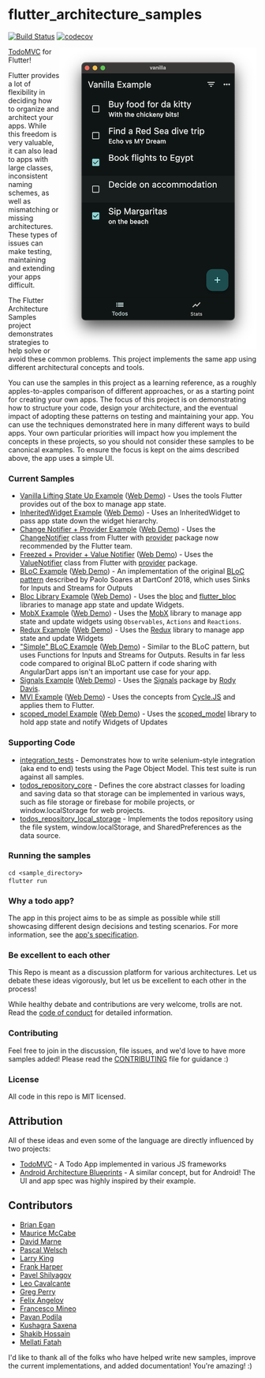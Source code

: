 # flutter_architecture_samples

[![Build Status](https://github.com/brianegan/flutter_architecture_samples/actions/workflows/analyze_test_build.yml/badge.svg?branch=main)](https://github.com/brianegan/flutter_architecture_samples/actions/workflows/analyze_test_build.ymll)
[![codecov](https://codecov.io/gh/brianegan/flutter_architecture_samples/branch/main/graph/badge.svg)](https://codecov.io/gh/brianegan/flutter_architecture_samples)

<img align="right" src="assets/todo-list.png" alt="List of Todos Screen">

[TodoMVC](http://todomvc.com) for Flutter!

Flutter provides a lot of flexibility in deciding how to organize and architect
your apps. While this freedom is very valuable, it can also lead to apps with
large classes, inconsistent naming schemes, as well as mismatching or missing
architectures. These types of issues can make testing, maintaining and extending
your apps difficult.

The Flutter Architecture Samples project demonstrates strategies to help solve
or avoid these common problems. This project implements the same app using
different architectural concepts and tools.

You can use the samples in this project as a learning reference, as a roughly
apples-to-apples comparison of different approaches, or as a starting point for
creating your own apps. The focus of this project is on demonstrating how to
structure your code, design your architecture, and the eventual impact of
adopting these patterns on testing and maintaining your app. You can use the
techniques demonstrated here in many different ways to build apps. Your own
particular priorities will impact how you implement the concepts in these
projects, so you should not consider these samples to be canonical examples. To
ensure the focus is kept on the aims described above, the app uses a simple UI.

### Current Samples

- [Vanilla Lifting State Up Example](vanilla) ([Web Demo](https://fas-vanilla.netlify.app)) - Uses the tools Flutter provides out of the box to manage app state.
- [InheritedWidget Example](inherited_widget) ([Web Demo](https://fas-inherited-widget.netlify.app)) - Uses an InheritedWidget to pass app state down the widget hierarchy.
- [Change Notifier + Provider Example](change_notifier_provider) ([Web Demo](https://fas-change-notifier-provider.netlify.app)) - Uses the [ChangeNotifier](https://api.flutter.dev/flutter/foundation/ChangeNotifier-class.html) class from Flutter with [provider](https://pub.dev/packages/provider) package now recommended by the Flutter team.
- [Freezed + Provider + Value Notifier](freezed_provider_value_notifier) ([Web Demo](https://fas-freezed-provider-value-notifier.netlify.app)) - Uses the [ValueNotifier](https://api.flutter.dev/flutter/foundation/ValueNotifier-class.html) class from Flutter with [provider](https://pub.dev/packages/provider) package.
- [BLoC Example](bloc_flutter) ([Web Demo](https://fas-bloc-flutter.netlify.app/)) - An implementation of the original [BLoC pattern](https://www.youtube.com/watch?v=PLHln7wHgPE&list=PLOU2XLYxmsIIJr3vjxggY7yGcGO7i9BK5&index=13) described by Paolo Soares at DartConf 2018, which uses Sinks for Inputs and Streams for Outputs
- [Bloc Library Example](bloc_library) ([Web Demo](https://fas-bloc-library.netlify.app)) - Uses the [bloc](https://pub.dartlang.org/packages/bloc) and [flutter_bloc](https://pub.dartlang.org/packages/flutter_bloc) libraries to manage app state and update Widgets.
- [MobX Example](mobx) ([Web Demo](https://fas-mobx.netlify.app)) - Uses the [MobX](https://pub.dev/packages/mobx) library to manage app state and update widgets using `Observables`, `Actions` and `Reactions`.
- [Redux Example](redux) ([Web Demo](https://fas-redux.netlify.app)) - Uses the [Redux](https://pub.dartlang.org/packages/redux) library to manage app state and update Widgets
- ["Simple" BLoC Example](simple_bloc_flutter) ([Web Demo](https://fas-simple-bloc.netlify.app/)) - Similar to the BLoC pattern, but uses Functions for Inputs and Streams for Outputs. Results in far less code compared to original BLoC pattern if code sharing with AngularDart apps isn't an important use case for your app.
- [Signals Example](signals) ([Web Demo](https://fas-signals.netlify.app)) - Uses the [Signals](https://pub.dev/packages/signals) package by [Rody Davis](https://pub.dev/publishers/rodydavis.com/packages).
- [MVI Example](mvi_flutter) ([Web Demo](https://fas-mvi.netlify.app)) - Uses the concepts from [Cycle.JS](https://cycle.js.org/) and applies them to Flutter.
- [scoped_model Example](scoped_model) ([Web Demo](https://fas-scoped-model.netlify.app)) - Uses the [scoped_model](https://pub.dartlang.org/packages/scoped_model) library to hold app state and notify Widgets of Updates

### Supporting Code

- [integration_tests](integration_tests) - Demonstrates how to write
selenium-style integration (aka end to end) tests using the Page Object Model.
This test suite is run against all samples.
- [todos_repository_core](todos_repository_core) - Defines the core abstract
classes for loading and saving data so that storage can be implemented in
various ways, such as file storage or firebase for mobile projects, or
window.localStorage for web projects.
- [todos_repository_local_storage](todos_repository_local_storage) - Implements
the todos repository using the file system, window.localStorage, and
SharedPreferences as the data source.

### Running the samples

```
cd <sample_directory>
flutter run 
```

### Why a todo app?

The app in this project aims to be as simple as possible while still showcasing
different design decisions and testing scenarios. For more information, see the
[app's specification](app_spec.md).

### Be excellent to each other

This Repo is meant as a discussion platform for various architectures. Let us
debate these ideas vigorously, but let us be excellent to each other in the
process!

While healthy debate and contributions are very welcome, trolls are not. Read
the [code of conduct](code-of-conduct.md) for detailed information.

### Contributing

Feel free to join in the discussion, file issues, and we'd love to have more
samples added! Please read the [CONTRIBUTING](CONTRIBUTING.md) file for guidance
:)

### License

All code in this repo is MIT licensed.

## Attribution

All of these ideas and even some of the language are directly influenced by two
projects:

- [TodoMVC](http://todomvc.com) - A Todo App implemented in various JS frameworks
- [Android Architecture Blueprints](https://github.com/googlesamples/android-architecture) - A similar concept, but for Android! The UI and app spec was highly inspired by their example.

## Contributors

- [Brian Egan](https://github.com/brianegan)
- [Maurice McCabe](https://github.com/mmcc007)
- [David Marne](https://github.com/davidmarne)
- [Pascal Welsch](https://github.com/passsy)
- [Larry King](https://github.com/kinggolf)
- [Frank Harper](https://github.com/franklinharper)
- [Pavel Shilyagov](https://github.com/p69)
- [Leo Cavalcante](https://github.com/leocavalcante)
- [Greg Perry](https://github.com/AndriousSolutions)
- [Felix Angelov](https://github.com/felangel)
- [Francesco Mineo](https://github.com/frideosapps)
- [Pavan Podila](https://github.com/pavanpodila)
- [Kushagra Saxena](https://github.com/kush3107)
- [Shakib Hossain](https://github.com/shakib609)
- [Mellati Fatah](https://github.com/GIfatahTH)

I'd like to thank all of the folks who have helped write new samples, improve
the current implementations, and added documentation! You're amazing! :)
